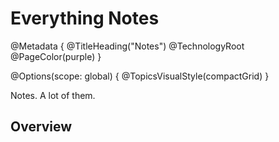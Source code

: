 # Everything Notes

@Metadata {
    @TitleHeading("Notes")
    @TechnologyRoot
    @PageColor(purple)
}

@Options(scope: global) {
    @TopicsVisualStyle(compactGrid)
}

Notes. A lot of them.

## Overview
